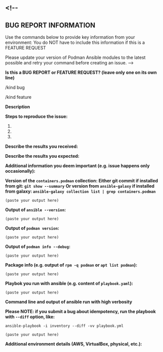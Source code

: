 ## <!--

## BUG REPORT INFORMATION

Use the commands below to provide key information from your environment:
You do NOT have to include this information if this is a FEATURE REQUEST

Please update your version of Podman Ansible modules to the latest possible and
retry your command before creating an issue.
-->

**Is this a BUG REPORT or FEATURE REQUEST? (leave only one on its own line)**

/kind bug

/kind feature

**Description**

<!--
Briefly describe the problem you are having in a few paragraphs.
-->

**Steps to reproduce the issue:**

1.

2.

3.

**Describe the results you received:**

**Describe the results you expected:**

**Additional information you deem important (e.g. issue happens only occasionally):**

**Version of the `containers.podman` collection:**
**Either git commit if installed from git: `git show --summary`**
**Or version from `ansible-galaxy` if installed from galaxy: `ansible-galaxy collection list | grep containers.podman`**

```
(paste your output here)
```

**Output of `ansible --version`:**

```
(paste your output here)
```

**Output of `podman version`:**

```
(paste your output here)
```

**Output of `podman info --debug`:**

```
(paste your output here)
```

**Package info (e.g. output of `rpm -q podman` or `apt list podman`):**

```
(paste your output here)
```

**Playbok you run with ansible (e.g. content of `playbook.yaml`):**

```
(paste your output here)
```

**Command line and output of ansible run with high verbosity**

**Please NOTE: if you submit a bug about idempotency, run the playbook with `--diff` option, like:**

`ansible-playbook -i inventory --diff -vv playbook.yml`

```
(paste your output here)
```

**Additional environment details (AWS, VirtualBox, physical, etc.):**
